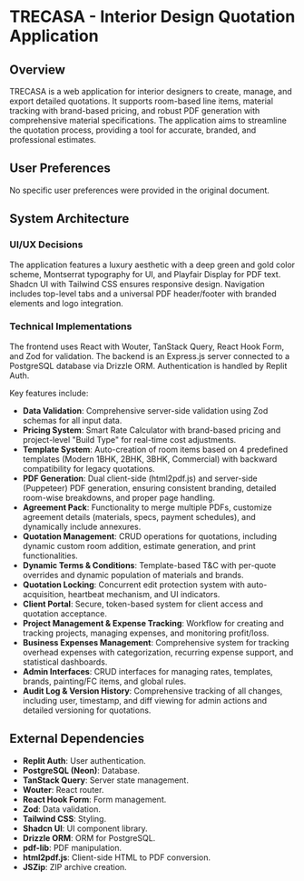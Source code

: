# TRECASA - Interior Design Quotation Application

## Overview

TRECASA is a web application for interior designers to create, manage, and export detailed quotations. It supports room-based line items, material tracking with brand-based pricing, and robust PDF generation with comprehensive material specifications. The application aims to streamline the quotation process, providing a tool for accurate, branded, and professional estimates.

## User Preferences

No specific user preferences were provided in the original document.

## System Architecture

### UI/UX Decisions

The application features a luxury aesthetic with a deep green and gold color scheme, Montserrat typography for UI, and Playfair Display for PDF text. Shadcn UI with Tailwind CSS ensures responsive design. Navigation includes top-level tabs and a universal PDF header/footer with branded elements and logo integration.

### Technical Implementations

The frontend uses React with Wouter, TanStack Query, React Hook Form, and Zod for validation. The backend is an Express.js server connected to a PostgreSQL database via Drizzle ORM. Authentication is handled by Replit Auth.

Key features include:
- **Data Validation**: Comprehensive server-side validation using Zod schemas for all input data.
- **Pricing System**: Smart Rate Calculator with brand-based pricing and project-level "Build Type" for real-time cost adjustments.
- **Template System**: Auto-creation of room items based on 4 predefined templates (Modern 1BHK, 2BHK, 3BHK, Commercial) with backward compatibility for legacy quotations.
- **PDF Generation**: Dual client-side (html2pdf.js) and server-side (Puppeteer) PDF generation, ensuring consistent branding, detailed room-wise breakdowns, and proper page handling.
- **Agreement Pack**: Functionality to merge multiple PDFs, customize agreement details (materials, specs, payment schedules), and dynamically include annexures.
- **Quotation Management**: CRUD operations for quotations, including dynamic custom room addition, estimate generation, and print functionalities.
- **Dynamic Terms & Conditions**: Template-based T&C with per-quote overrides and dynamic population of materials and brands.
- **Quotation Locking**: Concurrent edit protection system with auto-acquisition, heartbeat mechanism, and UI indicators.
- **Client Portal**: Secure, token-based system for client access and quotation acceptance.
- **Project Management & Expense Tracking**: Workflow for creating and tracking projects, managing expenses, and monitoring profit/loss.
- **Business Expenses Management**: Comprehensive system for tracking overhead expenses with categorization, recurring expense support, and statistical dashboards.
- **Admin Interfaces**: CRUD interfaces for managing rates, templates, brands, painting/FC items, and global rules.
- **Audit Log & Version History**: Comprehensive tracking of all changes, including user, timestamp, and diff viewing for admin actions and detailed versioning for quotations.

## External Dependencies

- **Replit Auth**: User authentication.
- **PostgreSQL (Neon)**: Database.
- **TanStack Query**: Server state management.
- **Wouter**: React router.
- **React Hook Form**: Form management.
- **Zod**: Data validation.
- **Tailwind CSS**: Styling.
- **Shadcn UI**: UI component library.
- **Drizzle ORM**: ORM for PostgreSQL.
- **pdf-lib**: PDF manipulation.
- **html2pdf.js**: Client-side HTML to PDF conversion.
- **JSZip**: ZIP archive creation.